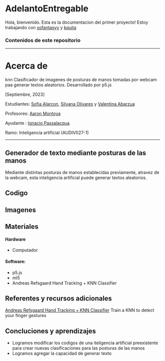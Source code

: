 # AdelantoEntregable
Hola, bienvenido. 
Esta es la documentacion del primer proyecto!
Estoy trabajando con [sofantasyy](https://github.com/sofantasyy) y [kquita](https://github.com/kquita)

  ### Contenidos de este repositorio 


_____
# Acerca de 
knn Clasificador de imagenes de posturas de manos tomadas por webcam paa generar textos aleatorios. Desarrollado por p5.js

[Septiembre, 2023]

Estudiantes: [Sofia Alarcon](https://github.com/JustPili1), [Silvana Olivares](https://github.com/kquita) y [Valentina Abarzua](https://github.com/val3ntiina)

Profesores: [Aaron Montoya](https://github.com/montoyamoraga)

Ayudante : [Ignacio Passalacqua](https://github.com/ipassala)

Ramo: Inteligencia artificial (AUDIV027-1)
_____
## Generador de texto mediante posturas de las manos
Mediante distintas posturas de manos establecidas previamente, atravez de la webcam, esta inteligencia artificial puede generar textos aleatorios.

## Codigo

## Imagenes

## Materiales 
 #### Hardware
  + Computador

 #### Software: 
  + p5.js
  + ml5
  + Andreas Refsgaard Hand Tracking + KNN Classifier


## Referentes y recursos adicionales
[Andreas Refsgaard Hand Tracking + KNN Classifier](https://editor.p5js.org/AndreasRef/sketches/vyiGyVon9)
Train a KNN to detect your finger gestures


## Concluciones y aprendizajes 
- Logramos modificar los codigos de una iteligencia artificial preexistente para crear nuevas clasificaciones para las posturas de las manos
- Logramos agregar la capacidad de generar texto
